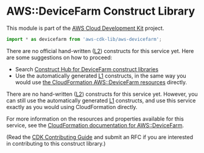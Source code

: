 # AWS::DeviceFarm Construct Library


This module is part of the [AWS Cloud Development Kit](https://github.com/aws/aws-cdk) project.

```ts nofixture
import * as devicefarm from 'aws-cdk-lib/aws-devicefarm';
```

<!--BEGIN CFNONLY DISCLAIMER-->

There are no official hand-written ([L2](https://docs.aws.amazon.com/cdk/latest/guide/constructs.html#constructs_lib)) constructs for this service yet. Here are some suggestions on how to proceed:

- Search [Construct Hub for DeviceFarm construct libraries](https://constructs.dev/search?q=devicefarm)
- Use the automatically generated [L1](https://docs.aws.amazon.com/cdk/latest/guide/constructs.html#constructs_l1_using) constructs, in the same way you would use [the CloudFormation AWS::DeviceFarm resources](https://docs.aws.amazon.com/AWSCloudFormation/latest/UserGuide/AWS_DeviceFarm.html) directly.


<!--BEGIN CFNONLY DISCLAIMER-->

There are no hand-written ([L2](https://docs.aws.amazon.com/cdk/latest/guide/constructs.html#constructs_lib)) constructs for this service yet. 
However, you can still use the automatically generated [L1](https://docs.aws.amazon.com/cdk/latest/guide/constructs.html#constructs_l1_using) constructs, and use this service exactly as you would using CloudFormation directly.

For more information on the resources and properties available for this service, see the [CloudFormation documentation for AWS::DeviceFarm](https://docs.aws.amazon.com/AWSCloudFormation/latest/UserGuide/AWS_DeviceFarm.html).

(Read the [CDK Contributing Guide](https://github.com/aws/aws-cdk/blob/main/CONTRIBUTING.md) and submit an RFC if you are interested in contributing to this construct library.)

<!--END CFNONLY DISCLAIMER-->
